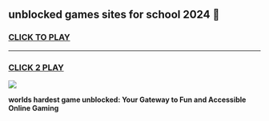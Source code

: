
## unblocked games sites for school 2024 👋
<h3>
<a href="https://premium.freeplayer.one?title=unblocked_games_sites_for_school_2024&ref=12F">CLICK TO PLAY</a></h3>
<hr>

<h3>
<a href="https://premium.freeplayer.one?title=unblocked_games_sites_for_school_2024&ref=12F">CLICK 2 PLAY</a>
  
</h3>

<a href="https://premium.freeplayer.one?title=unblocked_games_sites_for_school_2024&ref=12F/"><img src="https://clearcache.store/games.png"></a>


**worlds hardest game unblocked: Your Gateway to Fun and Accessible Online Gaming**
